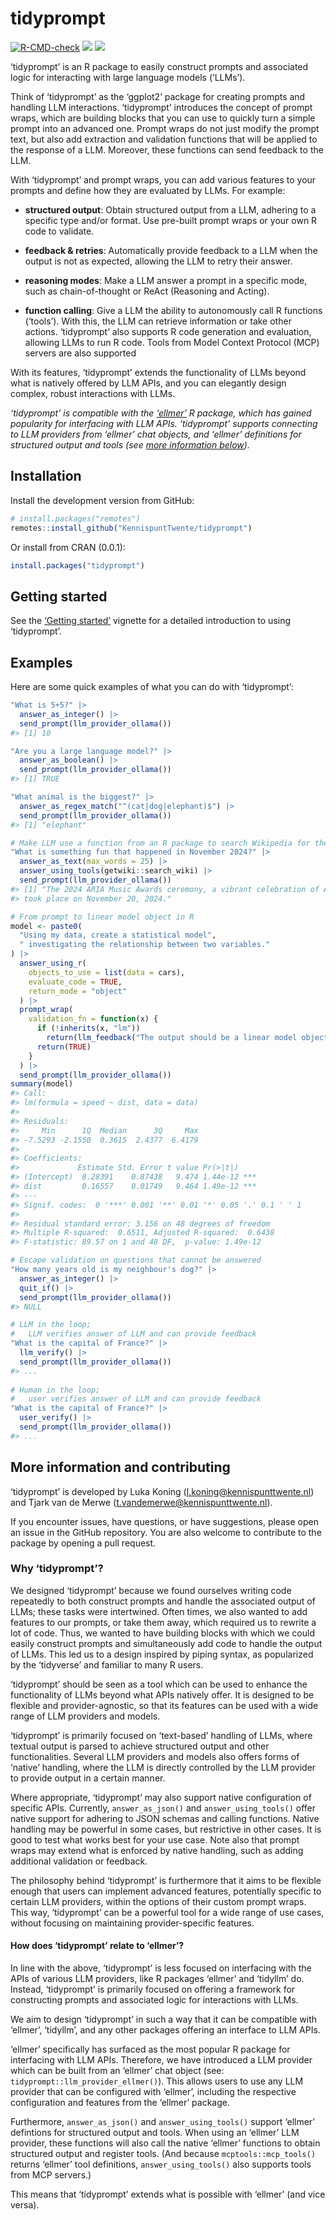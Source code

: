 
<!-- README.md is generated from README.Rmd. Please edit that file -->

# tidyprompt

<!-- badges: start -->

[![R-CMD-check](https://github.com/KennispuntTwente/tidyprompt/actions/workflows/R-CMD-check.yaml/badge.svg)](https://github.com/KennispuntTwente/tidyprompt/actions/workflows/R-CMD-check.yaml)
[![](https://www.r-pkg.org/badges/version/tidyprompt)](https://cran.r-project.org/package=tidyprompt)
[![](https://img.shields.io/badge/devel%20version-0.1.0.9000-blue.svg)](https://github.com/KennispuntTwente/tidyprompt)
<!-- badges: end -->

‘tidyprompt’ is an R package to easily construct prompts and associated
logic for interacting with large language models (‘LLMs’).

Think of ‘tidyprompt’ as the ‘ggplot2’ package for creating prompts and
handling LLM interactions. ‘tidyprompt’ introduces the concept of prompt
wraps, which are building blocks that you can use to quickly turn a
simple prompt into an advanced one. Prompt wraps do not just modify the
prompt text, but also add extraction and validation functions that will
be applied to the response of a LLM. Moreover, these functions can send
feedback to the LLM.

With ‘tidyprompt’ and prompt wraps, you can add various features to your
prompts and define how they are evaluated by LLMs. For example:

- **structured output**: Obtain structured output from a LLM, adhering
  to a specific type and/or format. Use pre-built prompt wraps or your
  own R code to validate.

- **feedback & retries**: Automatically provide feedback to a LLM when
  the output is not as expected, allowing the LLM to retry their answer.

- **reasoning modes**: Make a LLM answer a prompt in a specific mode,
  such as chain-of-thought or ReAct (Reasoning and Acting).

- **function calling**: Give a LLM the ability to autonomously call R
  functions (‘tools’). With this, the LLM can retrieve information or
  take other actions. ‘tidyprompt’ also supports R code generation and
  evaluation, allowing LLMs to run R code. Tools from Model Context
  Protocol (MCP) servers are also supported

With its features, ‘tidyprompt’ extends the functionality of LLMs beyond
what is natively offered by LLM APIs, and you can elegantly design
complex, robust interactions with LLMs.

*‘tidyprompt’ is compatible with the
[‘ellmer’](https://ellmer.tidyverse.org/index.html) R package, which has
gained popularity for interfacing with LLM APIs. ‘tidyprompt’ supports
connecting to LLM providers from ‘ellmer’ chat objects, and ‘ellmer’
definitions for structured output and tools (see [more information
below](#tidyprompt-versus-ellmer--tidyllm)).*

## Installation

Install the development version from GitHub:

``` r
# install.packages("remotes")
remotes::install_github("KennispuntTwente/tidyprompt")
```

Or install from CRAN (0.0.1):

``` r
install.packages("tidyprompt")
```

## Getting started

See the [‘Getting
started’](https://KennispuntTwente.github.io/tidyprompt/articles/getting_started.html)
vignette for a detailed introduction to using ‘tidyprompt’.

## Examples

Here are some quick examples of what you can do with ‘tidyprompt’:

``` r
"What is 5+5?" |>
  answer_as_integer() |>
  send_prompt(llm_provider_ollama())
#> [1] 10
```

``` r
"Are you a large language model?" |>
  answer_as_boolean() |>
  send_prompt(llm_provider_ollama())
#> [1] TRUE
```

``` r
"What animal is the biggest?" |>
  answer_as_regex_match("^(cat|dog|elephant)$") |>
  send_prompt(llm_provider_ollama())
#> [1] "elephant"
```

``` r
# Make LLM use a function from an R package to search Wikipedia for the answer
"What is something fun that happened in November 2024?" |>
  answer_as_text(max_words = 25) |>
  answer_using_tools(getwiki::search_wiki) |>
  send_prompt(llm_provider_ollama())
#> [1] "The 2024 ARIA Music Awards ceremony, a vibrant celebration of Australian music,
#> took place on November 20, 2024."
```

``` r
# From prompt to linear model object in R
model <- paste0(
  "Using my data, create a statistical model",
  " investigating the relationship between two variables."
) |>
  answer_using_r(
    objects_to_use = list(data = cars),
    evaluate_code = TRUE,
    return_mode = "object"
  ) |>
  prompt_wrap(
    validation_fn = function(x) {
      if (!inherits(x, "lm"))
        return(llm_feedback("The output should be a linear model object."))
      return(TRUE)
    }
  ) |>
  send_prompt(llm_provider_ollama())
summary(model)
#> Call:
#> lm(formula = speed ~ dist, data = data)
#> 
#> Residuals:
#>     Min      1Q  Median      3Q     Max 
#> -7.5293 -2.1550  0.3615  2.4377  6.4179 
#> 
#> Coefficients:
#>             Estimate Std. Error t value Pr(>|t|)    
#> (Intercept)  8.28391    0.87438   9.474 1.44e-12 ***
#> dist         0.16557    0.01749   9.464 1.49e-12 ***
#> ---
#> Signif. codes:  0 '***' 0.001 '**' 0.01 '*' 0.05 '.' 0.1 ' ' 1
#> 
#> Residual standard error: 3.156 on 48 degrees of freedom
#> Multiple R-squared:  0.6511, Adjusted R-squared:  0.6438 
#> F-statistic: 89.57 on 1 and 48 DF,  p-value: 1.49e-12
```

``` r
# Escape validation on questions that cannot be answered
"How many years old is my neighbour's dog?" |>
  answer_as_integer() |>
  quit_if() |>
  send_prompt(llm_provider_ollama())
#> NULL
```

``` r
# LLM in the loop; 
#   LLM verifies answer of LLM and can provide feedback
"What is the capital of France?" |>
  llm_verify() |>
  send_prompt(llm_provider_ollama())
#> ...
  
# Human in the loop; 
#   user verifies answer of LLM and can provide feedback
"What is the capital of France?" |>
  user_verify() |>
  send_prompt(llm_provider_ollama())
#> ...
```

## More information and contributing

‘tidyprompt’ is developed by Luka Koning
(<l.koning@kennispunttwente.nl>) and Tjark van de Merwe
(<t.vandemerwe@kennispunttwente.nl>).

If you encounter issues, have questions, or have suggestions, please
open an issue in the GitHub repository. You are also welcome to
contribute to the package by opening a pull request.

### Why ‘tidyprompt’?

We designed ‘tidyprompt’ because we found ourselves writing code
repeatedly to both construct prompts and handle the associated output of
LLMs; these tasks were intertwined. Often times, we also wanted to add
features to our prompts, or take them away, which required us to rewrite
a lot of code. Thus, we wanted to have building blocks with which we
could easily construct prompts and simultaneously add code to handle the
output of LLMs. This led us to a design inspired by piping syntax, as
popularized by the ‘tidyverse’ and familiar to many R users.

‘tidyprompt’ should be seen as a tool which can be used to enhance the
functionality of LLMs beyond what APIs natively offer. It is designed to
be flexible and provider-agnostic, so that its features can be used with
a wide range of LLM providers and models.

‘tidyprompt’ is primarily focused on ‘text-based’ handling of LLMs,
where textual output is parsed to achieve structured output and other
functionalities. Several LLM providers and models also offers forms of
‘native’ handling, where the LLM is directly controlled by the LLM
provider to provide output in a certain manner.

Where appropriate, ‘tidyprompt’ may also support native configuration of
specific APIs. Currently, `answer_as_json()` and `answer_using_tools()`
offer native support for adhering to JSON schemas and calling functions.
Native handling may be powerful in some cases, but restrictive in other
cases. It is good to test what works best for your use case. Note also
that prompt wraps may extend what is enforced by native handling, such
as adding additional validation or feedback.

The philosophy behind ‘tidyprompt’ is furthermore that it aims to be
flexible enough that users can implement advanced features, potentially
specific to certain LLM providers, within the options of their custom
prompt wraps. This way, ‘tidyprompt’ can be a powerful tool for a wide
range of use cases, without focusing on maintaining provider-specific
features.

#### How does ‘tidyprompt’ relate to ‘ellmer’?

In line with the above, ‘tidyprompt’ is less focused on interfacing with
the APIs of various LLM providers, like R packages ‘ellmer’ and
‘tidyllm’ do. Instead, ‘tidyprompt’ is primarily focused on offering a
framework for constructing prompts and associated logic for interactions
with LLMs.

We aim to design ‘tidyprompt’ in such a way that it can be compatible
with ‘ellmer’, ‘tidyllm’, and any other packages offering an interface
to LLM APIs.

‘ellmer’ specifically has surfaced as the most popular R package for
interfacing with LLM APIs. Therefore, we have introduced a LLM provider
which can be built from an ‘ellmer’ chat object (see:
`tidyprompt::llm_provider_ellmer()`). This allows users to use any LLM
provider that can be configured with ‘ellmer’, including the respective
configuration and features from the ‘ellmer’ package.

Furthermore, `answer_as_json()` and `answer_using_tools()` support
‘ellmer’ defintions for structured output and tools. When using an
‘ellmer’ LLM provider, these functions will also call the native
‘ellmer’ functions to obtain structured output and register tools. (And
because `mcptools::mcp_tools()` returns ‘ellmer’ tool definitions,
`answer_using_tools()` also supports tools from MCP servers.)

This means that ‘tidyprompt’ extends what is possible with ‘ellmer’ (and
vice versa).

